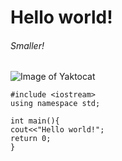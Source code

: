 # Hello world!
###### Smaller!
![Image of Yaktocat](https://octodex.github.com/images/yaktocat.png)

```
#include <iostream>
using namespace std;

int main(){
cout<<"Hello world!";
return 0;
}
```
